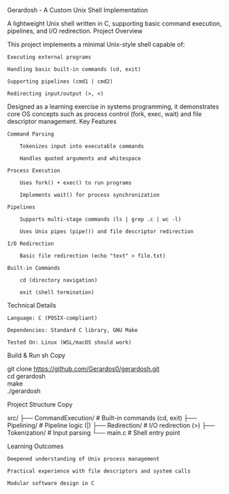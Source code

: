 <h>Gerardosh - A Custom Unix Shell Implementation<h/>

A lightweight Unix shell written in C, supporting basic command execution, pipelines, and I/O redirection.
Project Overview

This project implements a minimal Unix-style shell capable of:

    Executing external programs

    Handling basic built-in commands (cd, exit)

    Supporting pipelines (cmd1 | cmd2)

    Redirecting input/output (>, <)

Designed as a learning exercise in systems programming, it demonstrates core OS concepts such as process control (fork, exec, wait) and file descriptor management.
Key Features

    Command Parsing

        Tokenizes input into executable commands

        Handles quoted arguments and whitespace

    Process Execution

        Uses fork() + exec() to run programs

        Implements wait() for process synchronization

    Pipelines

        Supports multi-stage commands (ls | grep .c | wc -l)

        Uses Unix pipes (pipe()) and file descriptor redirection

    I/O Redirection

        Basic file redirection (echo "text" > file.txt)

    Built-in Commands

        cd (directory navigation)

        exit (shell termination)

Technical Details

    Language: C (POSIX-compliant)

    Dependencies: Standard C library, GNU Make

    Tested On: Linux (WSL/macOS should work)

Build & Run
sh
Copy

git clone https://github.com/Gerardos0/gerardosh.git  
cd gerardosh  
make  
./gerardosh  

Project Structure
Copy

src/
├── CommandExecution/   # Built-in commands (cd, exit)
├── Pipelining/         # Pipeline logic (|)
├── Redirection/        # I/O redirection (>)
├── Tokenization/       # Input parsing
└── main.c              # Shell entry point

Learning Outcomes

    Deepened understanding of Unix process management

    Practical experience with file descriptors and system calls

    Modular software design in C
